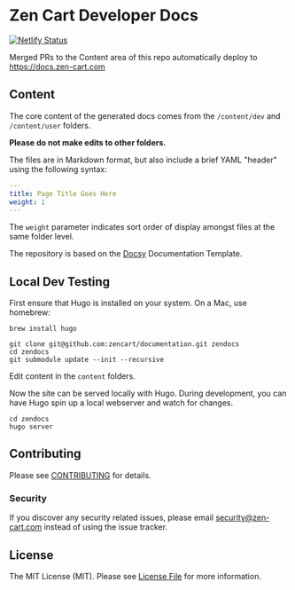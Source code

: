# Zen Cart Developer Docs

[![Netlify Status](https://api.netlify.com/api/v1/badges/4d957b89-ea0c-46dc-93a2-2204d5a1a2b9/deploy-status)](https://app.netlify.com/sites/zencartdocs/deploys)

Merged PRs to the Content area of this repo automatically deploy to https://docs.zen-cart.com

## Content

The core content of the generated docs comes from the `/content/dev` and `/content/user` folders. 

**Please do not make edits to other folders.**

The files are in Markdown format, but also include a brief YAML "header" using the following syntax:
```yaml
---
title: Page Title Goes Here
weight: 1
---
```

The `weight` parameter indicates sort order of display amongst files at the same folder level.

The repository is based on the [Docsy](https://www.docsy.dev/docs/) Documentation Template.


## Local Dev Testing

First ensure that Hugo is installed on your system. On a Mac, use homebrew:

```
brew install hugo
```

```
git clone git@github.com:zencart/documentation.git zendocs
cd zendocs
git submodule update --init --recursive
```

Edit content in the `content` folders.

Now the site can be served locally with Hugo. During development, you can have Hugo spin up a local webserver and watch for changes.

```
cd zendocs
hugo server
```

## Contributing

Please see [CONTRIBUTING](CONTRIBUTING.md) for details.

### Security

If you discover any security related issues, please email security@zen-cart.com instead of using the issue tracker.


## License

The MIT License (MIT). Please see [License File](LICENSE.md) for more information.
